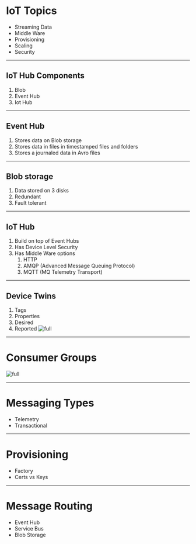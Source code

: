 # IoT Topics

* Streaming Data
* Middle Ware
* Provisioning
* Scaling
* Security  
  
---

## IoT Hub Components

1. Blob
2. Event Hub
3. Iot Hub

---


## Event Hub

1. Stores data on Blob storage
2. Stores data in files in timestamped files and folders
3. Stores a journaled data in Avro files
 
---

## Blob storage

1. Data stored on 3 disks
2. Redundant
3. Fault tolerant
   
---

## IoT Hub

1. Build on top of Event Hubs
1. Has Device Level Security
1. Has Middle Ware options
    1. HTTP
    2. AMQP (Advanced Message Queuing Protocol)
    3. MQTT (MQ Telemetry Transport)

---
 
## Device Twins 
1. Tags
2. Properties
  1. Desired
  2. Reported
   ![full](https://microshak.github.io/MicroNotes/Images/twin.png)

---
# Consumer Groups

![full](https://microshak.github.io/MicroNotes/Images/IoTRef/ConsumerGroups.png)

---

# Messaging Types
* Telemetry
* Transactional

---

# Provisioning
* Factory
* Certs vs Keys

---

# Message Routing
* Event Hub
* Service Bus
* Blob Storage

